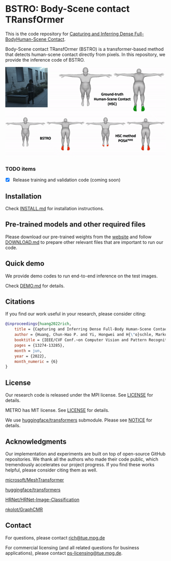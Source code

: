# BSTRO: Body-Scene contact TRansfOrmer

This is the code repository for [Capturing and Inferring Dense Full-BodyHuman-Scene Contact](https://rich.is.tue.mpg.de/index.html). 

Body-Scene contact TRansfOrmer (BSTRO) is a transformer-based method that detects human-scene contact directly from pixels. In this repository, we provide the inference code of BSTRO.


 <img src="docs/example_results.gif" width="650"> 

### TODO items
- [x] Release training and validation code (coming soon)

## Installation
Check [INSTALL.md](docs/INSTALL.md) for installation instructions.

## Pre-trained models and other required files
Please download our pre-trained weights from the [website](https://rich.is.tue.mpg.de/index.html) and follow [DOWNLOAD.md](docs/DOWNLOAD.md) to prepare other relevant files that are important to run our code. 

## Quick demo
We provide demo codes to run end-to-end inference on the test images.

Check [DEMO.md](docs/DEMO.md) for details.


## Citations
If you find our work useful in your research, please consider citing:

```bibtex
@inproceedings{huang2022rich,
    title = {Capturing and Inferring Dense Full-Body Human-Scene Contact},
    author = {Huang, Chun-Hao P. and Yi, Hongwei and H{\"o}schle, Markus and Safroshkin, Matvey and Alexiadis, Tsvetelina and Polikovsky, Senya and Scharstein, Daniel and Black, Michael J.},
    booktitle = {IEEE/CVF Conf.~on Computer Vision and Pattern Recognition (CVPR) },
    pages = {13274-13285},
    month = jun,
    year = {2022},
    month_numeric = {6}
}
```


## License

Our research code is released under the MPI license. See [LICENSE](https://rich.is.tue.mpg.de/license.html) for details.

METRO has MIT license. See [LICENSE](https://github.com/microsoft/MeshTransformer/blob/main/LICENSE) for details. 

We use [huggingface/transformers](https://github.com/huggingface/transformers) submodule. Please see [NOTICE](NOTICE.md) for details. 


## Acknowledgments

Our implementation and experiments are built on top of open-source GitHub repositories. We thank all the authors who made their code public, which tremendously accelerates our project progress. If you find these works helpful, please consider citing them as well.

[microsoft/MeshTransformer](https://github.com/microsoft/MeshTransformer)

[huggingface/transformers](https://github.com/huggingface/transformers) 

[HRNet/HRNet-Image-Classification](https://github.com/HRNet/HRNet-Image-Classification) 

[nkolot/GraphCMR](https://github.com/nkolot/GraphCMR) 

## Contact

For questions, please contact rich@tue.mpg.de

For commercial licensing (and all related questions for business applications), please contact ps-licensing@tue.mpg.de.
